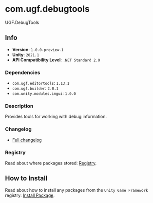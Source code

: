 # com.ugf.debugtools

UGF.DebugTools

## Info

- **Version**: `1.0.0-preview.1`
- **Unity**: `2021.1`
- **API Compatibility Level**: `.NET Standard 2.0`

### Dependencies

- `com.ugf.editortools`: `1.13.1`
- `com.ugf.builder`: `2.0.1`
- `com.unity.modules.imgui`: `1.0.0`


### Description

Provides tools for working with debug information.

### Changelog

- [Full changelog](changelog.md)

### Registry

Read about where packages stored: [Registry](https://github.com/unity-game-framework/organization/blob/main/docs/registry.md).

## How to Install

Read about how to install any packages from the `Unity Game Framework` registry: [Install Package](https://github.com/unity-game-framework/organization/blob/main/docs/install-packages.md).
